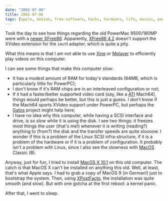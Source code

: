 ```yaml
---
date: "2002-07-06"
title: 2002-07-06
tags: [apple, debian, free-software, hacks, hardware, life, macosx, powerpc]
---
```


Took the day to see how things regarding the old PowerMac
9500/180MP were with a
[newer XFree86](http://people.debian.org/~branden/). Apparently,
[XFree86 4.2](http://www.xfree86.org/) doesn't support the XVideo
extension for the `imst`t adapter, which is quite a pity.

What this means is that I am not able to use
[Xine](http://xine.sf.net/) or [Mplayer](http://www.mplayerhq.hu/)
to efficiently play videos on this computer.

I can see some things that make this computer slow:

* It has a modest amount of RAM for today's standards (64MB,
  which is particularly little for PowerPC);
* I don't know if it's RAM chips are in an interleaved
  configuration or not;
* If it had a faster/better supported video card (say, like a
  [ATI](http://www.ati.com/) Mach64), things would perhaps be better,
  but this is just a guess. I don't know if the Mach64 sports XVideo
  support under PowerPC, but perhaps the
  [Gatos](http://gatos.sf.net/) project might help here;
* I have no idea why this computer, while having a SCSI interface
  and drive, is so slow while it is using the disk. I see two things:
  it freezes most things the user (that's me!) whenever it is writing
  (reading?) anything to (from?) the disk and the transfer speeds are
  quite sloooow. I wonder if this is a problem of the Linux SCSI
  infra-structure, if it is a problem of the hardware or if it is a
  problem of configuration. It probably isn't a problem with Linux,
  since I also see the slowness with [MacOS](http://www.apple.com/)
  Classic (8).

Anyway, just for fun, I tried to install
[MacOS X 10.1](http://www.apple.com/macosx/) on this old computer.
The catch is that MacOS X can't be installed on anything this old.
Well, at least, that's what Apple says. I had to grab a copy of
MacOS 9 (in German!) just to bootstrap the system. Then, using
[XPostFacto](http://eshop.macsales.com/OSXCenter/XPostFacto/), the
installation was quite smooth (and slow). But with one gotcha at
the first reboot: a kernel panic.

After that, I went to sleep.

